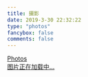 ```yaml
---
title: 摄影
date: 2019-3-30 22:32:22
type: "photos"
fancybox: false
comments: false
---
```



<link rel="stylesheet" href="./ins.css">

<div class="photos-btn-wrap">
    <a class="photos-btn active" href="javascript:void(0)">Photos</a>

</div>
    <div class="instagram itemscope">
        <a href="https://www.instagram.com/lawlitewang20/" target="_blank" class="open-ins">图片正在加载中…</a>
</div>

<script>
    (function() {
        var loadScript = function(path) {
            var $script = document.createElement('script')
            document.getElementsByTagName('body')[0].appendChild($script)
            $script.setAttribute('src', path)
        }
        setTimeout(function() {
            loadScript('./ins.js')
        }, 0)
    })()
</script>

